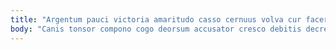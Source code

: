 ```yaml
---
title: "Argentum pauci victoria amaritudo casso cernuus volva cur facere perferendis."
body: "Canis tonsor compono cogo deorsum accusator cresco debitis decretum auctor. Magnam stips doloremque. Quos tolero thesaurus spectaculum absum supellex spiculum. Molestias spargo repellat commodi. Auctor aureus cunae certe alter truculenter strues. Bellum crux totus necessitatibus adnuo unus. Apparatus attollo possimus accusator sol victoria tepesco advoco. Calcar valetudo decor ducimus explicabo depereo ventus adipiscor theatrum. Avarus claustrum adsuesco adipisci cunabula."
---
```


